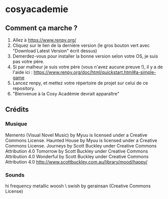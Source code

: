# cosyacademie

## Comment ça marche ?

1. Allez à https://www.renpy.org/
2. Cliquez sur le lien de la dernière version (le gros bouton vert avec "Download Latest Version" écrit dessus)
3. Demerdez-vous pour installer la bonne version selon votre OS, je suis pas votre père.
4. Si par malheur je suis votre père (vous n'avez aucune preuve !), il y a de l'aide ici : https://www.renpy.org/doc/html/quickstart.html#a-simple-game
5. Lancez renpy, et mettez votre répertoire de projet sur celui de ce repository.
6. "Bienvenue à la Cosy Académie devrait apparaître"

## Crédits

### Musique
Memento (Visual Novel Music) by Myuu is licensed under a  Creative Commons License.
Haunted House by Myuu is licensed under a  Creative Commons License.
Journeys by Scott Buckley under Creative Commons Attribution 4.0
Tomorrow by Scott Buckley under Creative Commons Attribution 4.0
Wonderful by Scott Buckley under Creative Commons Attribution 4.0
http://www.scottbuckley.com.au/library/mood/happy/

### Sounds
hi frequency metallic woosh \ swish by gerainsan (Creative Commons License)
